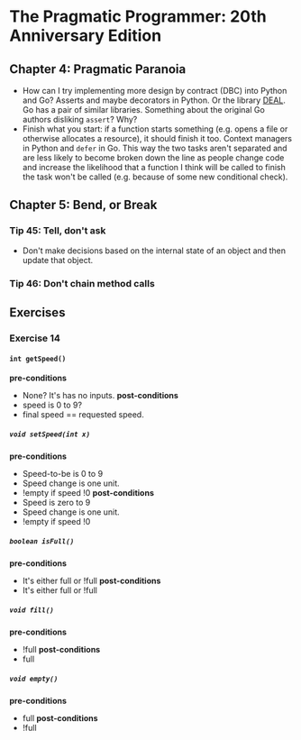 The Pragmatic Programmer: 20th Anniversary Edition
==================================================

## Chapter 4: Pragmatic Paranoia
- How can I try implementing more design by contract (DBC) into Python and Go? Asserts and maybe decorators in Python. Or the library [DEAL](https://github.com/life4/deal). Go has a pair of similar libraries. Something about the original Go authors disliking `assert`? Why?
- Finish what you start: if a function starts something (e.g. opens a file or otherwise allocates a resource), it should finish it too. Context managers in Python and `defer` in Go. This way the two tasks aren't separated and are less likely to become broken down the line as people change code and increase the likelihood that a function I think will be called to finish the task won't be called (e.g. because of some new conditional check).

## Chapter 5: Bend, or Break
### Tip 45: Tell, don't ask
- Don't make decisions based on the internal state of an object and then update that object.
### Tip 46: Don't chain method calls

## Exercises
### Exercise 14
#### `int getSpeed()`
**pre-conditions**
- None? It's has no inputs.
**post-conditions**
- speed is 0 to 9?
- final speed == requested speed.

##### `void setSpeed(int x)`
**pre-conditions**
- Speed-to-be is 0 to 9
- Speed change is one unit.
- !empty if speed !0
**post-conditions**
- Speed is zero to 9
- Speed change is one unit.
- !empty if speed !0

##### `boolean isFull()` 
**pre-conditions**
- It's either full or !full
**post-conditions**
- It's either full or !full

##### `void fill()`
**pre-conditions**
- !full
**post-conditions**
- full

##### `void empty()`
**pre-conditions**
- full
**post-conditions**
- !full
